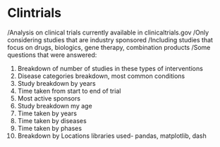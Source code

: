# Clintrials
/Analysis on clinical trials currently available in clinicaltrials.gov
/Only considering studies that are industry sponsored
/Including studies that focus on drugs, biologics, gene therapy, combination products
 /Some questions that were answered:
   1. Breakdown of number of studies in these types of interventions
   2. Disease categories breakdown, most common conditions
   3. Study breakdown by years
   4. Time taken from start to end of trial
   5. Most active sponsors
   6. Study breakdown my age
   7. Time taken by years
   8. Time taken by diseases
   9. Time taken by phases
   10. Breakdown by Locations
libraries used- pandas, matplotlib, dash

